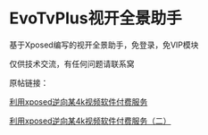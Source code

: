 # EvoTvPlus视开全景助手

基于Xposed编写的视开全景助手，免登录，免VIP模块

仅供技术交流，有任何问题请联系窝

原帖链接：

[利用xposed逆向某4k视频软件付费服务](https://www.52pojie.cn/thread-1029820-1-1.html)

[利用xposed逆向某4k视频软件付费服务（二）](https://www.52pojie.cn/thread-1029891-1-1.html)
